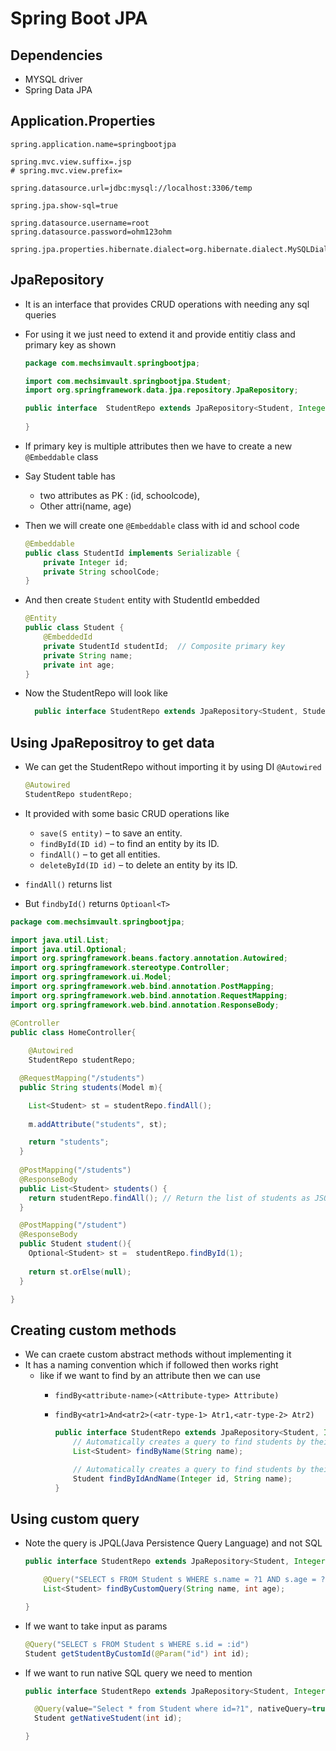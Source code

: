 # Spring Boot JPA

## Dependencies
- MYSQL driver
- Spring Data JPA

## Application.Properties

  ```
  spring.application.name=springbootjpa

  spring.mvc.view.suffix=.jsp
  # spring.mvc.view.prefix=

  spring.datasource.url=jdbc:mysql://localhost:3306/temp

  spring.jpa.show-sql=true

  spring.datasource.username=root
  spring.datasource.password=ohm123ohm

  spring.jpa.properties.hibernate.dialect=org.hibernate.dialect.MySQLDialect
  ```

## JpaRepository
- It is an interface that provides CRUD operations with needing any sql queries
- For using it we just need to extend it and provide entitiy class and primary key as shown

  ```java
  package com.mechsimvault.springbootjpa;

  import com.mechsimvault.springbootjpa.Student;
  import org.springframework.data.jpa.repository.JpaRepository;

  public interface  StudentRepo extends JpaRepository<Student, Integer>{
    
  }
  ```

- If primary key is multiple attributes then we have to create a new `@Embeddable` class
- Say Student table has 
  - two attributes as PK : (id, schoolcode),  
  - Other attri(name, age)
- Then we will create one `@Embeddable` class with id and school code

  ```java
  @Embeddable
  public class StudentId implements Serializable {
      private Integer id;
      private String schoolCode;
  }
  ```
- And then create `Student` entity with StudentId embedded

  ```java
  @Entity
  public class Student {
      @EmbeddedId
      private StudentId studentId;  // Composite primary key
      private String name;
      private int age;
  }
  ```

- Now the StudentRepo will look like 

  ```java
    public interface StudentRepo extends JpaRepository<Student, StudentId> {}
  ```

## Using JpaRepositroy to get data
- We can get the StudentRepo without importing it by using DI  `@Autowired` 

  ```java
  @Autowired
  StudentRepo studentRepo;
  ```

- It provided with some basic CRUD operations like
  - `save(S entity)` – to save an entity.
  - `findById(ID id)` – to find an entity by its ID.
  - `findAll()` – to get all entities.
  - `deleteById(ID id)` – to delete an entity by its ID. 

- `findAll()` returns list
- But `findbyId()` returns `Optioanl<T>`

```java
package com.mechsimvault.springbootjpa;

import java.util.List;
import java.util.Optional;
import org.springframework.beans.factory.annotation.Autowired;
import org.springframework.stereotype.Controller;
import org.springframework.ui.Model;
import org.springframework.web.bind.annotation.PostMapping;
import org.springframework.web.bind.annotation.RequestMapping;
import org.springframework.web.bind.annotation.ResponseBody;

@Controller
public class HomeController{
  
	@Autowired
	StudentRepo studentRepo;

  @RequestMapping("/students")
  public String students(Model m){

    List<Student> st = studentRepo.findAll();
    
    m.addAttribute("students", st);

    return "students";
  }
  
  @PostMapping("/students")
  @ResponseBody
  public List<Student> students() {
    return studentRepo.findAll(); // Return the list of students as JSON
  }

  @PostMapping("/student")
  @ResponseBody
  public Student student(){
    Optional<Student> st =  studentRepo.findById(1);
    
    return st.orElse(null);
  }

}
```

## Creating custom methods
- We can craete custom abstract methods without implementing it 
- It has a naming convention which if followed then works right
  - like if we want to find by an attribute then we can use 
    - `findBy<attribute-name>(<Attribute-type> Attribute)`
    - `findBy<atr1>And<atr2>(<atr-type-1> Atr1,<atr-type-2> Atr2)`

      ```java
      public interface StudentRepo extends JpaRepository<Student, Integer> {
          // Automatically creates a query to find students by their name
          List<Student> findByName(String name);

          // Automatically creates a query to find students by their ID and name
          Student findByIdAndName(Integer id, String name);
      }
      ```

## Using custom query 
- Note the query is JPQL(Java Persistence Query Language) and not SQL

  ```java
  public interface StudentRepo extends JpaRepository<Student, Integer> {

      @Query("SELECT s FROM Student s WHERE s.name = ?1 AND s.age = ?2")
      List<Student> findByCustomQuery(String name, int age);
  
  }
  ```

- If we want to take input as params

  ```java
  @Query("SELECT s FROM Student s WHERE s.id = :id")
  Student getStudentByCustomId(@Param("id") int id);
  ```

- If we want to run native SQL query we need to mention 

  ```java
  public interface StudentRepo extends JpaRepository<Student, Integer> {

    @Query(value="Select * from Student where id=?1", nativeQuery=true)
    Student getNativeStudent(int id);
  
  }
  ```


